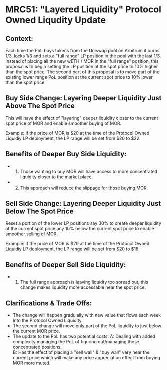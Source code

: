 # MRC51: "Layered Liquidity" Protocol Owned Liqudity Update

## Context: 
Each time the PoL buys tokens from the Uniswap pool on Arbitrum it burns 1/3, locks 1/3 and sets a "full range" LP position in the pool with the last 1/3.
Instead of placing all the new wETH / MOR in the "full range" position, this proposal is to begin setting the LP position at the spot price to 10% higher than the spot price.
The second part of this proposal is to move part of the existing lower range PoL position at the current spot price to 10% lower than the spot price.

## Buy Side Change: Layering Deeper Liquidity Just Above The Spot Price
This will have the effect of "layering" deeper liquidity closer to the current spot price of MOR and enable smoother buying of MOR. 

Example: if the price of MOR is $20 at the time of the Protocol Owned Liquidiy LP deployment, the LP range will be set from $20 to $22.
 
## Benefits of Deeper Buy Side Liquidity: 
- 1. Those wanting to buy MOR will have access to more concentrated liquidity closer to the market place.
- 2. This approach will reduce the slippage for those buying MOR.
  
## Sell Side Change: Layering Deeper Liquidity Just Below The Spot Price
Reset a portion of the lower LP positions say 30% to create deeper liquidity at the current spot price any 10% below the current spot price to enable smoother selling of MOR.

Example: if the price of MOR is $20 at the time of the Protocol Owned Liquidiy LP deployment, the LP range will be set from $20 to $18.

## Benefits of Deeper Sell Side Liquidity: 
- 1. The full range approach is leaving liquidty too spread out, this change makes liquidity more accessable near the spot price.

## Clarifications & Trade Offs:
- The change will happen gradulally with new value that flows each week into the Protocol Owned Liquidity.
- The second change will move only part of the PoL liquidity to just below the current MOR price.
- The update to the PoL has two potential costs: 
A: Dealing with added complexity managing the PoL of figuring out/managing those concentrated positions.  
B: Has the effect of placing a "sell wall" & "buy wall" very near the current price which will make any price appreciation effect from buying MOR more muted. 

